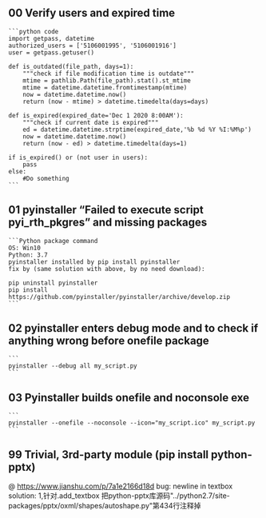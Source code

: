 
## 00 Verify users and expired time

    ```python code
    import getpass, datetime
    authorized_users = ['5106001995', '5106001916']
    user = getpass.getuser()

    def is_outdated(file_path, days=1):
        """check if file modification time is outdate"""
        mtime = pathlib.Path(file_path).stat().st_mtime
        mtime = datetime.datetime.fromtimestamp(mtime)
        now = datetime.datetime.now()
        return (now - mtime) > datetime.timedelta(days=days)

    def is_expired(expired_date='Dec 1 2020 8:00AM'):
        """check if current date is expired"""
        ed = datetime.datetime.strptime(expired_date,'%b %d %Y %I:%M%p')
        now = datetime.datetime.now()
        return (now - ed) > datetime.timedelta(days=1)

    if is_expired() or (not user in users):
        pass
    else:
        #Do something
    ```

## 01 pyinstaller “Failed to execute script pyi_rth_pkgres” and missing packages

    ```Python package command
    OS: Win10
    Python: 3.7
    pyinstaller installed by pip install pyinstaller
    fix by (same solution with above, by no need download):

    pip uninstall pyinstaller
    pip install https://github.com/pyinstaller/pyinstaller/archive/develop.zip
    ```

## 02 pyinstaller enters debug mode and to check if anything wrong before onefile package
    ```
    pyinstaller --debug all my_script.py
    ```

## 03 Pyinstaller builds onefile and noconsole exe
    ```
    pyinstaller --onefile --noconsole --icon="my_script.ico" my_script.py
    ```


## 99 Trivial, 3rd-party module (pip install python-pptx)
 @ https://www.jianshu.com/p/7a1e2166d18d
 bug: newline in textbox
 solution: 1,针对.add_textbox
把python-pptx库源码"../python2.7/site-packages/pptx/oxml/shapes/autoshape.py"第434行注释掉
